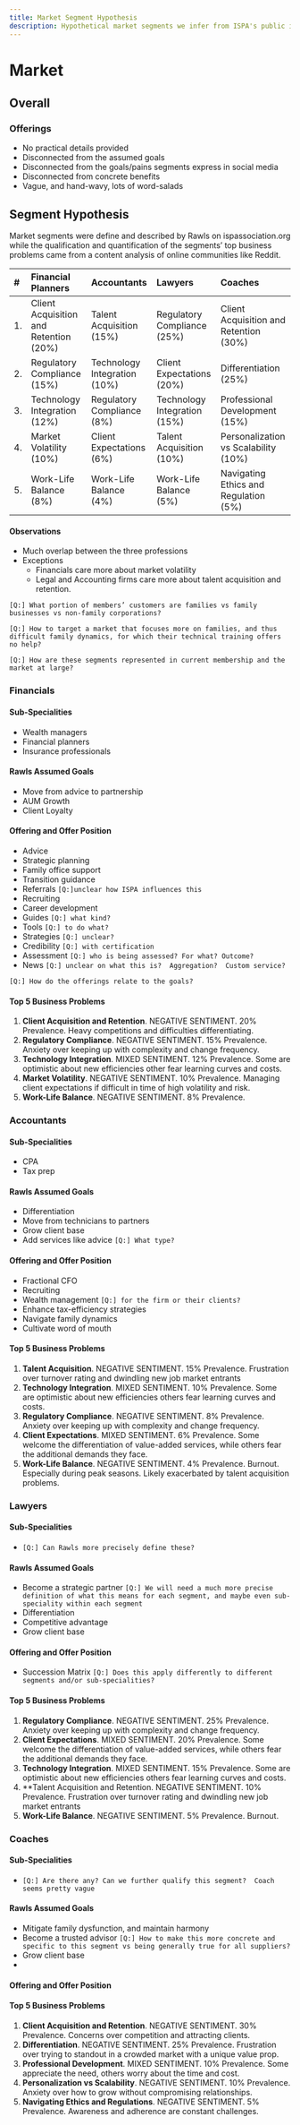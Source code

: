 ```yaml
---
title: Market Segment Hypothesis
description: Hypothetical market segments we infer from ISPA's public information
---
```


# Market 

## Overall

### Offerings

* No practical details provided
* Disconnected from the assumed goals
* Disconnected from the goals/pains segments express in social media
* Disconnected from concrete benefits 
* Vague, and hand-wavy, lots of word-salads

## Segment Hypothesis

Market segments were define and described by Rawls on ispassociation.org while the qualification and quantification of the segments’ top business problems came from a content analysis of online communities like Reddit.

| # | Financial Planners | Accountants | Lawyers | Coaches |
|:--|:--|:--|:--|:--|
| 1. | Client Acquisition and Retention (20%) | Talent Acquisition (15%) | Regulatory Compliance (25%) | Client Acquisition and Retention (30%) |
| 2. | Regulatory Compliance (15%) | Technology Integration (10%) | Client Expectations (20%) | Differentiation (25%) |
| 3. | Technology Integration (12%) | Regulatory Compliance (8%) | Technology Integration (15%) | Professional Development (15%) |
| 4. | Market Volatility (10%) | Client Expectations (6%) | Talent Acquisition (10%) | Personalization vs Scalability (10%) |
| 5. | Work-Life Balance (8%) | Work-Life Balance (4%) | Work-Life Balance (5%) | Navigating Ethics and Regulation (5%) |

#### Observations
* Much overlap between the three professions
* Exceptions
	* Financials care more about market volatility
	* Legal and Accounting firms care more about talent acquisition and retention.

`[Q:] What portion of members’ customers are families vs family businesses vs non-family corporations?`

`[Q:] How to target a market that focuses more on families, and thus difficult family dynamics, for which their technical training offers no help?  `

`[Q:] How are these segments represented in current membership and the market at large?`

### Financials

#### Sub-Specialities

* Wealth managers
* Financial planners
* Insurance professionals

#### Rawls Assumed Goals

* Move from advice to partnership
* AUM Growth
* Client Loyalty

#### Offering and Offer Position

* Advice
* Strategic planning
* Family office support
* Transition guidance
* Referrals `[Q:]unclear how ISPA influences this`
* Recruiting
* Career development
* Guides `[Q:] what kind?`
* Tools `[Q:] to do what?`
* Strategies `[Q:] unclear?`
* Credibility `[Q:] with certification`
* Assessment `[Q:] who is being assessed? For what? Outcome?`
* News `[Q:] unclear on what this is?  Aggregation?  Custom service?`

`[Q:] How do the offerings relate to the goals?`

#### Top 5 Business Problems

1. **Client Acquisition and Retention**.  NEGATIVE SENTIMENT.  20% Prevalence.  Heavy competitions and difficulties differentiating.
2. **Regulatory Compliance**.  NEGATIVE SENTIMENT.  15% Prevalence.  Anxiety over keeping up with complexity and change frequency.
3. **Technology Integration**. MIXED SENTIMENT.  12% Prevalence.  Some are optimistic about new efficiencies other fear learning curves and costs.
4. **Market Volatility**.  NEGATIVE SENTIMENT.  10% Prevalence.  Managing client expectations if difficult in time of high volatility and risk.
5. **Work-Life Balance**.  NEGATIVE SENTIMENT.  8% Prevalence.  

### Accountants

#### Sub-Specialities

* CPA
* Tax prep

#### Rawls Assumed Goals

* Differentiation
* Move from technicians to partners
* Grow client base
* Add services like advice `[Q:] What type?`

#### Offering and Offer Position

* Fractional CFO 
* Recruiting
* Wealth management `[Q:] for the firm or their clients?`
* Enhance tax-efficiency strategies
* Navigate family dynamics
* Cultivate word of mouth 

#### Top 5 Business Problems

1. **Talent Acquisition**. NEGATIVE SENTIMENT.  15% Prevalence. Frustration over turnover rating and dwindling new job market entrants
2. **Technology Integration**. MIXED SENTIMENT.  10% Prevalence. Some are optimistic about new efficiencies others fear learning curves and costs.
3. **Regulatory Compliance**. NEGATIVE SENTIMENT. 8%  Prevalence. Anxiety over keeping up with complexity and change frequency.
4. **Client Expectations**.  MIXED SENTIMENT. 6% Prevalence.  Some welcome the differentiation of value-added services, while others fear the additional demands they face.
5. **Work-Life Balance**. NEGATIVE SENTIMENT. 4% Prevalence.  Burnout.  Especially during peak seasons.  Likely exacerbated by talent acquisition problems.


### Lawyers

#### Sub-Specialities

* `[Q:] Can Rawls more precisely define these?`

#### Rawls Assumed Goals

* Become a strategic partner `[Q:] We will need a much more precise definition of what this means for each segment, and maybe even sub-speciality within each segment`
* Differentiation
* Competitive advantage
* Grow client base

#### Offering and Offer Position

* Succession Matrix `[Q:] Does this apply differently to different segments and/or sub-specialities?`

#### Top 5 Business Problems

1. **Regulatory Compliance**. NEGATIVE SENTIMENT. 25% Prevalence. Anxiety over keeping up with complexity and change frequency.
2. **Client Expectations**. MIXED SENTIMENT.  20% Prevalence.  Some welcome the differentiation of value-added services, while others fear the additional demands they face.
3. **Technology Integration**. MIXED SENTIMENT.  15% Prevalence.  Some are optimistic about new efficiencies others fear learning curves and costs.
4. **Talent Acquisition and Retention.  NEGATIVE SENTIMENT.  10% Prevalence.  Frustration over turnover rating and dwindling new job market entrants
5. **Work-Life Balance**. NEGATIVE SENTIMENT.  5% Prevalence.  Burnout.

### Coaches

#### Sub-Specialities

* `[Q:] Are there any? Can we further qualify this segment?  Coach seems pretty vague`

#### Rawls Assumed Goals

* Mitigate family dysfunction, and maintain harmony
* Become a trusted advisor `[Q:] How to make this more concrete and specific to this segment vs being generally true for all suppliers? `
* Grow client base
* 

#### Offering and Offer Position

#### Top 5 Business Problems

1. **Client Acquisition and Retention**. NEGATIVE SENTIMENT. 30% Prevalence.  Concerns over competition and attracting clients.
2. **Differentiation**.  NEGATIVE SENTIMENT. 25% Prevalence.  Frustration over trying to standout in a crowded market with a unique value prop.
3. **Professional Development**. MIXED SENTIMENT. 10% Prevalence.  Some appreciate the need, others worry about the time and cost.
4. **Personalization vs Scalability**.  NEGATIVE SENTIMENT.  10% Prevalence.  Anxiety over how to grow without compromising relationships.
5. **Navigating Ethics and Regulations**.  NEGATIVE SENTIMENT.  5% Prevalence.  Awareness and adherence are constant challenges.




